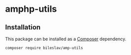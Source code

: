 # amphp-utils

## Installation

This package can be installed as a [Composer](https://getcomposer.org/) dependency.

```bash
composer require bileslav/amp-utils
```
